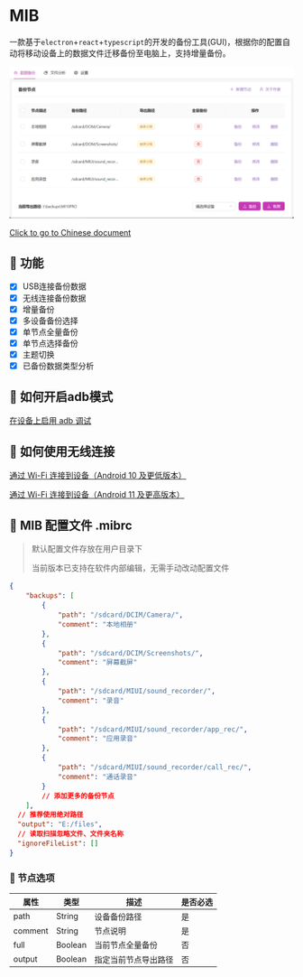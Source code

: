 # MIB
一款基于`electron`+`react`+`typescript`的开发的备份工具(GUI)，根据你的配置自动将移动设备上的数据文件迁移备份至电脑上，支持增量备份。

![Home](https://github.com/QC2168/mib/blob/client/public/home.png)

[Click to go to Chinese document]()


## 🌈 功能
- [x] USB连接备份数据
- [x] 无线连接备份数据
- [x] 增量备份
- [x] 多设备备份选择
- [x] 单节点全量备份
- [x] 单节点选择备份
- [x] 主题切换
- [x] 已备份数据类型分析

## 🚀 如何开启adb模式
[在设备上启用 adb 调试](https://developer.android.com/studio/command-line/adb?hl=zh-cn#Enabling)

## 🌊 如何使用无线连接

[通过 Wi-Fi 连接到设备（Android 10 及更低版本）](https://developer.android.com/studio/command-line/adb?hl=zh-cn#wireless)

[通过 Wi-Fi 连接到设备（Android 11 及更高版本）](https://developer.android.com/studio/command-line/adb?hl=zh-cn#connect-to-a-device-over-wi-fi-android-11+)


## 📁 MIB 配置文件 .mibrc

> 默认配置文件存放在用户目录下
> 
> 当前版本已支持在软件内部编辑，无需手动改动配置文件

``` JSON
{
    "backups": [
        {
            "path": "/sdcard/DCIM/Camera/",
            "comment": "本地相册"
        },
        {
            "path": "/sdcard/DCIM/Screenshots/",
            "comment": "屏幕截屏"
        },
        {
            "path": "/sdcard/MIUI/sound_recorder/",
            "comment": "录音"
        },
        {
            "path": "/sdcard/MIUI/sound_recorder/app_rec/",
            "comment": "应用录音"
        },
        {
            "path": "/sdcard/MIUI/sound_recorder/call_rec/",
            "comment": "通话录音"
        }
        // 添加更多的备份节点
    ],
  // 推荐使用绝对路径
  "output": "E:/files",
  // 读取扫描忽略文件、文件夹名称
  "ignoreFileList": []
}
```

### 🧱 节点选项

| 属性    | 类型    | 描述                 | 是否必选 |
| ------- | ------- | -------------------- | -------- |
| path    | String  | 设备备份路径         | 是       |
| comment | String  | 节点说明             | 是       |
| full    | Boolean | 当前节点全量备份     | 否       |
| output  | Boolean | 指定当前节点导出路径 | 否       |

